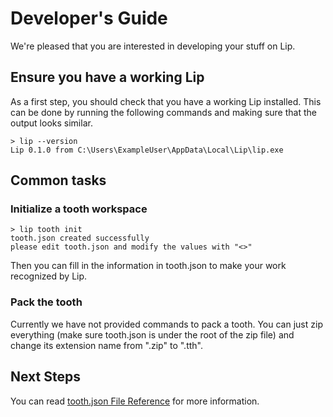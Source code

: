 # Developer's Guide

We're pleased that you are interested in developing your stuff on Lip.

## Ensure you have a working Lip

As a first step, you should check that you have a working Lip installed. This can be done by running the following commands and making sure that the output looks similar.

```shell
> lip --version
Lip 0.1.0 from C:\Users\ExampleUser\AppData\Local\Lip\lip.exe
```

## Common tasks

### Initialize a tooth workspace

```shell
> lip tooth init
tooth.json created successfully
please edit tooth.json and modify the values with "<>"
```

Then you can fill in the information in tooth.json to make your work recognized by Lip.

### Pack the tooth

Currently we have not provided commands to pack a tooth. You can just zip everything (make sure tooth.json is under the root of the zip file) and change its extension name from ".zip" to ".tth".

## Next Steps

You can read [tooth.json File Reference](tooth_json_file_reference.md) for more information.
